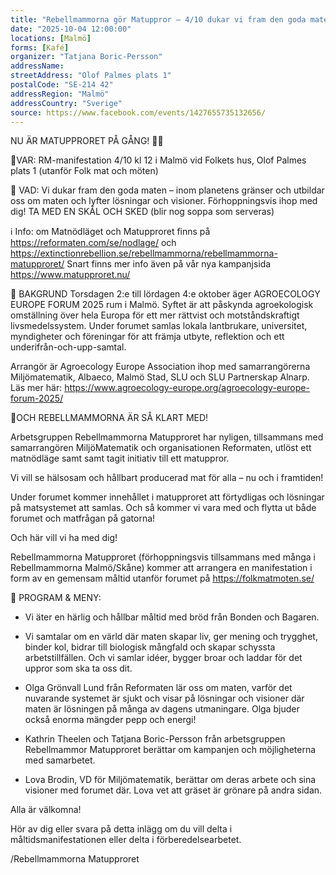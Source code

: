 ```yaml
---
title: "Rebellmammorna gör Matuppror – 4/10 dukar vi fram den goda maten!"
date: "2025-10-04 12:00:00"
locations: [Malmö]
forms: [Kafé]
organizer: "Tatjana Boric-Persson"
addressName: 
streetAddress: "Olof Palmes plats 1"
postalCode: "SE-214 42"
addressRegion: "Malmö"
addressCountry: "Sverige"
source: https://www.facebook.com/events/1427655735132656/
---
```

NU ÄR MATUPPRORET PÅ GÅNG! 🥦💪

📍VAR: RM-manifestation 4/10 kl 12 i Malmö vid Folkets hus, Olof Palmes plats 1 (utanför Folk mat och möten)

🥖 VAD: Vi dukar fram den goda maten – inom planetens gränser och utbildar oss om maten och lyfter lösningar och visioner. Förhoppningsvis ihop med dig! TA MED EN SKÅL OCH SKED (blir nog soppa som serveras)

ℹ️ Info: om Matnödläget och Matupproret finns på https://reformaten.com/se/nodlage/ och https://extinctionrebellion.se/rebellmammorna/rebellmammorna-matupproret/
Snart finns mer info även på vår nya kampanjsida https://www.matupproret.nu/

🌽 BAKGRUND
Torsdagen 2:e till lördagen 4:e oktober äger AGROECOLOGY EUROPE FORUM 2025 rum i Malmö. Syftet är att påskynda agroekologisk omställning över hela Europa för ett mer rättvist och motståndskraftigt livsmedelssystem. Under forumet samlas lokala lantbrukare, universitet, myndigheter och föreningar för att främja utbyte, reflektion och ett underifrån-och-upp-samtal.

Arrangör är Agroecology Europe Association ihop med 
samarrangörerna Miljömatematik, Albaeco, Malmö Stad, SLU och SLU Partnerskap Alnarp. Läs mer här: https://www.agroecology-europe.org/agroecology-europe-forum-2025/

🧣OCH REBELLMAMMORNA ÄR SÅ KLART MED!

Arbetsgruppen Rebellmammorna Matupproret har nyligen, tillsammans med samarrangören MiljöMatematik och organisationen Reformaten, utlöst ett matnödläge samt samt tagit initiativ till ett matuppror.

Vi vill se hälsosam och hållbart producerad mat för alla – nu och i framtiden!

Under forumet kommer innehållet i matupproret att förtydligas och lösningar på matsystemet att samlas. Och så kommer vi vara med och flytta ut både forumet och matfrågan på gatorna! 

Och här vill vi ha med dig!

Rebellmammorna Matupproret (förhoppningsvis tillsammans med många i Rebellmammorna Malmö/Skåne) kommer att arrangera en manifestation i form av en gemensam måltid utanför forumet på https://folkmatmoten.se/

🍲 PROGRAM & MENY:
- Vi äter en härlig och hållbar måltid med bröd från Bonden och Bagaren. 

- Vi samtalar om en värld där maten skapar liv, ger mening och trygghet, binder kol, bidrar till biologisk mångfald och skapar schyssta arbetstillfällen. Och vi samlar idéer, bygger broar och laddar för det uppror som ska ta oss dit.

- Olga Grönvall Lund från Reformaten lär oss om maten, varför det nuvarande systemet är sjukt och visar på lösningar och visioner där maten är lösningen på många av dagens utmaningare. Olga bjuder också enorma mängder pepp och energi!

- Kathrin Theelen och Tatjana Boric-Persson från arbetsgruppen Rebellmammor Matupproret berättar om kampanjen och möjligheterna med samarbetet.

- Lova Brodin, VD för Miljömatematik, berättar om deras arbete och sina visioner med forumet där. Lova vet att gräset är grönare på andra sidan.

Alla är välkomna!

Hör av dig eller svara på detta inlägg om du vill delta i måltidsmanifestationen eller delta i förberedelsearbetet.

/Rebellmammorna Matupproret

